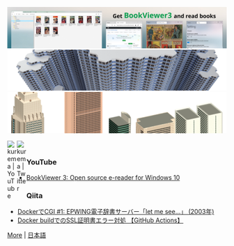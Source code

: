 [![banner](https://raw.githubusercontent.com/kurema/kurema/master/image/banner3.jpg)](https://github.com/kurema/BookViewerApp3)  
[![banner](https://raw.githubusercontent.com/kurema/kurema/master/image/banner2.png)](https://github.com/kurema/RhinoArchitecturalLibrary)  
[![banner](https://raw.githubusercontent.com/kurema/kurema/master/image/banner1.png)](https://github.com/kurema/Models)

[<img align="left" alt="kurema | YouTube" width="22px" src="https://cdn.jsdelivr.net/npm/simple-icons@v3/icons/youtube.svg" />][youtube]
[<img align="left" alt="kurema | Twitter" width="22px" src="https://cdn.jsdelivr.net/npm/simple-icons@v3/icons/twitter.svg" />][twitter]

<br />

### YouTube
<!-- YOUTUBE:START -->
- [BookViewer 3: Open source e-reader for Windows 10](https://www.youtube.com/watch?v=rKCw_OlOKb8)
<!-- YOUTUBE:END -->

### Qiita
<!-- QIITA:START -->
- [DockerでCGI #1: EPWING電子辞書サーバー「let me see...」 (2003年)](https://qiita.com/kurema/items/88795f71448d39776e73)
- [Docker buildでのSSL証明書エラー対処 【GitHub Actions】](https://qiita.com/kurema/items/85edb082b38a3ca87f32)
<!-- QIITA:END -->

[twitter]: https://twitter.com/kurema_makoto
[youtube]: https://www.youtube.com/channel/UCRXOgsw-LUdgPSN95myPw7g

[More](https://github.com/sponsors/kurema) | [日本語](https://github.com/kurema/kurema/blob/master/introduction.ja-jp.md)
